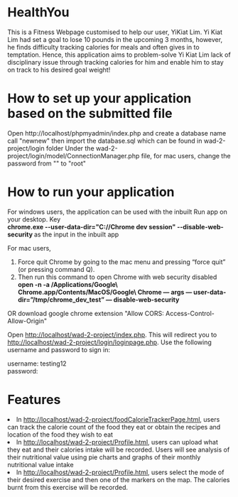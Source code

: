 # HealthYou
This is a Fitness Webpage customised to help our user, YiKiat Lim. Yi Kiat Lim had set a goal to lose 10 pounds in the upcoming 3 months, however, he finds difficulty tracking calories for meals and often gives in to temptation. Hence, this application aims to problem-solve Yi Kiat Lim lack of disciplinary issue through tracking calories for him and enable him to stay on track to his desired goal weight!

# How to set up your application based on the submitted file
Open http://localhost/phpmyadmin/index.php and create a database name call "newnew" then import the database.sql which can be found in wad-2-project/login folder
Under the wad-2-project/login/model/ConnectionManager.php file, for mac users, change the password from "" to "root"

<h1>How to run your application</h1>
<p>For windows users, the application can be used with the inbuilt Run app on your desktop. Key<br> 
<b>chrome.exe --user-data-dir="C://Chrome dev session" --disable-web-security </b> as the input in the inbuilt app </p>
<p>For mac users, <br>
<ol><li>Force quit Chrome by going to the mac menu and pressing “force quit” (or pressing command Q).</li>
<li>Then run this command to open Chrome with web security disabled </li>
<b>open -n -a /Applications/Google\ Chrome.app/Contents/MacOS/Google\ Chrome — args — user-data-dir=”/tmp/chrome_dev_test” — disable-web-security</b>
</ol><p>OR download google chrome extension "Allow CORS: Access-Control-Allow-Origin" </p></p>
Open <a href="http://localhost/wad-2-project/index.php">http://localhost/wad-2-project/index.php</a>.
This will redirect you to <a href="http://localhost/wad-2-project/login/loginpage.php">http://localhost/wad-2-project/login/loginpage.php</a>.
Use the following username and password to sign in: 

<p>username: testing12<br>
password: </p>

<h1>Features</h1>
<li>In <a href="http://localhost/wad-2-project/foodCalorieTrackerPage.html">http://localhost/wad-2-project/foodCalorieTrackerPage.html</a>, users can track the calorie count of the food they eat or obtain the recipes and location of the food they wish to eat</li>
<li>In <a href="http://localhost/wad-2-project/Profile.html">http://localhost/wad-2-project/Profile.html</a>, users can upload what they eat and their calories intake will be recorded. Users will see analysis of their nutritional value using pie charts and graphs of their monthly nutritional value intake</li>
<li>In <a href="http://localhost/wad-2-project/anotherplace.html">http://localhost/wad-2-project/Profile.html</a>, users select the mode of their desired exercise and then one of the markers on the map. The calories burnt from this exercise will be recorded. </li>


